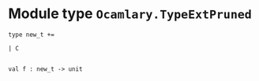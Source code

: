 
# Module type `Ocamlary.TypeExtPruned`

```
type new_t += 
```
```
| C
```
```

```
```
val f : new_t -> unit
```